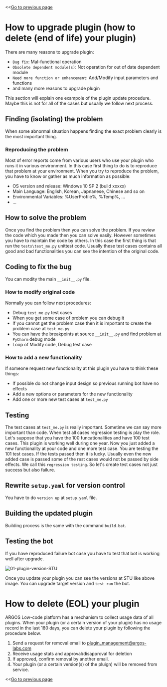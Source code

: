 <<[Go to previous page](ARGOS_RPA_POT_SDK_on_Windows10.md)

# How to upgrade plugin (how to delete (end of life) your plugin)

There are many reasons to upgrade plugin:
* `Bug fix`: Mal-functional operation
* `Obsolete dependent module(s)`: Not operation for out of date dependent module
* `Need more function or enhancement`: Add/Modify input parameters and functions
* and many more reasons to upgrade plugin

This section will explain one exampole of the plugin update procedure. Maybe this is not for all of the cases but usually we follow next process.

## Finding (isolating) the problem

When some abnormal situation happens finding the exact problem clearly is the most important thing.

### Reproducing the problem

Most of error reports come from various users who use your plugin who runs it in various environment.
In this case first thing to do is to reproduce that problem at your environment. 
When you try to reproduce the problem, you have to know or gather as much information as possible:
* OS version and release: Windows 10 SP 2 (build xxxxx)
* Main Language: English, Korean, Japnanese, Chinese and so on
* Environmental Variables: %UserProfile%, %Temp%, ...
* ...

## How to solve the problem

Once you find the problem then you can solve the problem.
If you review the code which you made then you can solve easily.
However sometimes you have to maintain the code by others. 
In this case the first thing is that run the `tests\test_me.py` unittest code.
Usually these test cases contains all good and bad functionalities you can see the intention of the original code.

## Coding to fix the bug

You can modity the main `__init__.py` file.

### How to modify original code

Normally you can follow next procedures:
* Debug `test_me.py` test cases
* When you get some case of problem you can debug it
* If you cannot get the problem case then it is important to create the problem case at `test_me.py`
* You can have the breakpoints at source `__init__.py` and find problem at `PyCharm` debug mode
* Loop of Modify code, Debug test case

### How to add a new functionality

If someone request new functionality at this plugin you have to think these things:
* If possible do not change input design so previous running bot have no effects
* Add a new options or parameters for the new functionality 
* Add one or more new test cases at `test_me.py`

## Testing

The test cases at `test_me.py` is really important. Sometime we can say more important than code.
When test all cases regression testing is play the role.
Let's suppose that you have the 100 funcationalities and have 100 test cases. This plugin is working well during one year.
Now you just added a new functionality at your code and one more test case.
You are testing the 101 test cases. If the tests passed then it is lucky.
Usually even the new added case is passed some of the rest cases would not be passed by side effects.
We call this `regression testing`.
So let's create test cases not just success but also failure.

## Rewrite `setup.yaml` for version control

You have to do `version up` at `setup.yaml` file.

## Building the updated plugin

Building process is the same with the command `build.bat`.

## Testing the bot

If you have reproduced failure bot case you have to test that bot is working well after upgrade.

![01-plugin-version-STU](https://raw.githubusercontent.com/Jerry-Chae/pot-sdk-doc/main/Captures/03-Make_Plugin_PyCharm/11-upgrade-plugin/01-plugin-version-STU.png)

Once you update your plugin you can see the versions at STU like above image. You can upgrade target version and `test run` the bot.

# How to delete (EOL) your plugin

ARGOS Low-code platform has a mechanism to collect usage data of all plugins. When your plugin (or a certain version of your plugin) has no usage record in the last 180 days, you can delete your plugin by following the procedure below.

1. Send a request for removal email to plugin_management@argos-labs.com
2. Receive usage stats and approval/disapproval for deletion
3. If approved, confirm removal by another email.
4. Your plugin (or a certain version(s) of the pluign) will be removed from service.


<<[Go to previous page](ARGOS_RPA_POT_SDK_on_Windows10.md)
